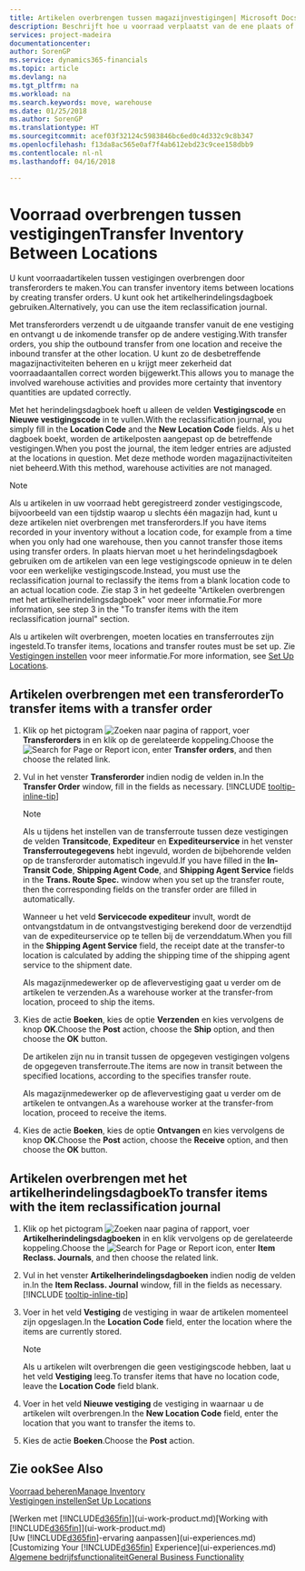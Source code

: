 ```yaml
---
title: Artikelen overbrengen tussen magazijnvestigingen| Microsoft Docs
description: Beschrijft hoe u voorraad verplaatst van de ene plaats of magazijn naar een andere, met het herindelingsdagboek of met transferorders.
services: project-madeira
documentationcenter: 
author: SorenGP
ms.service: dynamics365-financials
ms.topic: article
ms.devlang: na
ms.tgt_pltfrm: na
ms.workload: na
ms.search.keywords: move, warehouse
ms.date: 01/25/2018
ms.author: SorenGP
ms.translationtype: HT
ms.sourcegitcommit: acef03f32124c5983846bc6ed0c4d332c9c8b347
ms.openlocfilehash: f13da8ac565e0af7f4ab612ebd23c9cee158dbb9
ms.contentlocale: nl-nl
ms.lasthandoff: 04/16/2018

---
```

# <a name="transfer-inventory-between-locations"></a><span data-ttu-id="a6a56-103">Voorraad overbrengen tussen vestigingen</span><span class="sxs-lookup"><span data-stu-id="a6a56-103">Transfer Inventory Between Locations</span></span>
<span data-ttu-id="a6a56-104">U kunt voorraadartikelen tussen vestigingen overbrengen door transferorders te maken.</span><span class="sxs-lookup"><span data-stu-id="a6a56-104">You can transfer inventory items between locations by creating transfer orders.</span></span> <span data-ttu-id="a6a56-105">U kunt ook het artikelherindelingsdagboek gebruiken.</span><span class="sxs-lookup"><span data-stu-id="a6a56-105">Alternatively, you can use the item reclassification journal.</span></span>

<span data-ttu-id="a6a56-106">Met transferorders verzendt u de uitgaande transfer vanuit de ene vestiging en ontvangt u de inkomende transfer op de andere vestiging.</span><span class="sxs-lookup"><span data-stu-id="a6a56-106">With transfer orders, you ship the outbound transfer from one location and receive the inbound transfer at the other location.</span></span> <span data-ttu-id="a6a56-107">U kunt zo de desbetreffende magazijnactiviteiten beheren en u krijgt meer zekerheid dat voorraadaantallen correct worden bijgewerkt.</span><span class="sxs-lookup"><span data-stu-id="a6a56-107">This allows you to manage the involved warehouse activities and provides more certainty that inventory quantities are updated correctly.</span></span>

<span data-ttu-id="a6a56-108">Met het herindelingsdagboek hoeft u alleen de velden **Vestigingscode** en **Nieuwe vestigingscode** in te vullen.</span><span class="sxs-lookup"><span data-stu-id="a6a56-108">With the reclassification journal, you simply fill in the **Location Code** and the **New Location Code** fields.</span></span> <span data-ttu-id="a6a56-109">Als u het dagboek boekt, worden de artikelposten aangepast op de betreffende vestigingen.</span><span class="sxs-lookup"><span data-stu-id="a6a56-109">When you post the journal, the item ledger entries are adjusted at the locations in question.</span></span> <span data-ttu-id="a6a56-110">Met deze methode worden magazijnactiviteiten niet beheerd.</span><span class="sxs-lookup"><span data-stu-id="a6a56-110">With this method, warehouse activities are not managed.</span></span>

> [!NOTE]  
>   <span data-ttu-id="a6a56-111">Als u artikelen in uw voorraad hebt geregistreerd zonder vestigingscode, bijvoorbeeld van een tijdstip waarop u slechts één magazijn had, kunt u deze artikelen niet overbrengen met transferorders.</span><span class="sxs-lookup"><span data-stu-id="a6a56-111">If you have items recorded in your inventory without a location code, for example from a time when you only had one warehouse, then you cannot transfer those items using transfer orders.</span></span> <span data-ttu-id="a6a56-112">In plaats hiervan moet u het herindelingsdagboek gebruiken om de artikelen van een lege vestigingscode opnieuw in te delen voor een werkelijke vestigingscode.</span><span class="sxs-lookup"><span data-stu-id="a6a56-112">Instead, you must use the reclassification journal to reclassify the items from a blank location code to an actual location code.</span></span>  <span data-ttu-id="a6a56-113">Zie stap 3 in het gedeelte "Artikelen overbrengen met het artikelherindelingsdagboek" voor meer informatie.</span><span class="sxs-lookup"><span data-stu-id="a6a56-113">For more information, see step 3 in the "To transfer items with the item reclassification journal" section.</span></span>

<span data-ttu-id="a6a56-114">Als u artikelen wilt overbrengen, moeten locaties en transferroutes zijn ingesteld.</span><span class="sxs-lookup"><span data-stu-id="a6a56-114">To transfer items, locations and transfer routes must be set up.</span></span> <span data-ttu-id="a6a56-115">Zie [Vestigingen instellen](inventory-how-setup-locations.md) voor meer informatie.</span><span class="sxs-lookup"><span data-stu-id="a6a56-115">For more information, see [Set Up Locations](inventory-how-setup-locations.md).</span></span>

## <a name="to-transfer-items-with-a-transfer-order"></a><span data-ttu-id="a6a56-116">Artikelen overbrengen met een transferorder</span><span class="sxs-lookup"><span data-stu-id="a6a56-116">To transfer items with a transfer order</span></span>
1. <span data-ttu-id="a6a56-117">Klik op het pictogram ![Zoeken naar pagina of rapport](media/ui-search/search_small.png "pictogram Zoeken naar pagina of rapport"), voer **Transferorders** in en klik op de gerelateerde koppeling.</span><span class="sxs-lookup"><span data-stu-id="a6a56-117">Choose the ![Search for Page or Report](media/ui-search/search_small.png "Search for Page or Report icon") icon, enter **Transfer orders**, and then choose the related link.</span></span>
2. <span data-ttu-id="a6a56-118">Vul in het venster **Transferorder** indien nodig de velden in.</span><span class="sxs-lookup"><span data-stu-id="a6a56-118">In the **Transfer Order** window, fill in the fields as necessary.</span></span> [!INCLUDE [tooltip-inline-tip](includes/tooltip-inline-tip_md.md)]

    > [!NOTE]  
   >   <span data-ttu-id="a6a56-119">Als u tijdens het instellen van de transferroute tussen deze vestigingen de velden **Transitcode**, **Expediteur** en **Expediteurservice** in het venster **Transferroutegegevens** hebt ingevuld, worden de bijbehorende velden op de transferorder automatisch ingevuld.</span><span class="sxs-lookup"><span data-stu-id="a6a56-119">If you have filled in the **In-Transit Code**, **Shipping Agent Code**, and **Shipping Agent Service** fields in the **Trans. Route Spec.** window when you set up the transfer route, then the corresponding fields on the transfer order are filled in automatically.</span></span>

    <span data-ttu-id="a6a56-120">Wanneer u het veld **Servicecode expediteur** invult, wordt de ontvangstdatum in de ontvangstvestiging berekend door de verzendtijd van de expediteurservice op te tellen bij de verzenddatum.</span><span class="sxs-lookup"><span data-stu-id="a6a56-120">When you fill in the **Shipping Agent Service** field, the receipt date at the transfer-to location is calculated by adding the shipping time of the shipping agent service to the shipment date.</span></span>

    <span data-ttu-id="a6a56-121">Als magazijnmedewerker op de aflevervestiging gaat u verder om de artikelen te verzenden.</span><span class="sxs-lookup"><span data-stu-id="a6a56-121">As a warehouse worker at the transfer-from location, proceed to ship the items.</span></span>
3. <span data-ttu-id="a6a56-122">Kies de actie **Boeken**, kies de optie **Verzenden** en kies vervolgens de knop **OK**.</span><span class="sxs-lookup"><span data-stu-id="a6a56-122">Choose the **Post** action, choose the **Ship** option, and then choose the **OK** button.</span></span>

    <span data-ttu-id="a6a56-123">De artikelen zijn nu in transit tussen de opgegeven vestigingen volgens de opgegeven transferroute.</span><span class="sxs-lookup"><span data-stu-id="a6a56-123">The items are now in transit between the specified locations, according to the specifies transfer route.</span></span>

    <span data-ttu-id="a6a56-124">Als magazijnmedewerker op de aflevervestiging gaat u verder om de artikelen te ontvangen.</span><span class="sxs-lookup"><span data-stu-id="a6a56-124">As a warehouse worker at the transfer-from location, proceed to receive the items.</span></span>
4. <span data-ttu-id="a6a56-125">Kies de actie **Boeken**, kies de optie **Ontvangen** en kies vervolgens de knop **OK**.</span><span class="sxs-lookup"><span data-stu-id="a6a56-125">Choose the **Post** action, choose the **Receive** option, and then choose the **OK** button.</span></span>

## <a name="to-transfer-items-with-the-item-reclassification-journal"></a><span data-ttu-id="a6a56-126">Artikelen overbrengen met het artikelherindelingsdagboek</span><span class="sxs-lookup"><span data-stu-id="a6a56-126">To transfer items with the item reclassification journal</span></span>
1. <span data-ttu-id="a6a56-127">Klik op het pictogram ![Zoeken naar pagina of rapport](media/ui-search/search_small.png "pictogram Zoeken naar pagina of rapport"), voer **Artikelherindelingsdagboeken** in en klik vervolgens op de gerelateerde koppeling.</span><span class="sxs-lookup"><span data-stu-id="a6a56-127">Choose the ![Search for Page or Report](media/ui-search/search_small.png "Search for Page or Report icon") icon, enter **Item Reclass. Journals**, and then choose the related link.</span></span>
2. <span data-ttu-id="a6a56-128">Vul in het venster **Artikelherindelingsdagboeken** indien nodig de velden in.</span><span class="sxs-lookup"><span data-stu-id="a6a56-128">In the **Item Reclass. Journal** window, fill in the fields as necessary.</span></span> [!INCLUDE [tooltip-inline-tip](includes/tooltip-inline-tip_md.md)]
3. <span data-ttu-id="a6a56-129">Voer in het veld **Vestiging** de vestiging in waar de artikelen momenteel zijn opgeslagen.</span><span class="sxs-lookup"><span data-stu-id="a6a56-129">In the **Location Code** field, enter the location where the items are currently stored.</span></span>

    > [!NOTE]  
   >   <span data-ttu-id="a6a56-130">Als u artikelen wilt overbrengen die geen vestigingscode hebben, laat u het veld **Vestiging** leeg.</span><span class="sxs-lookup"><span data-stu-id="a6a56-130">To transfer items that have no location code, leave the **Location Code** field blank.</span></span>
4. <span data-ttu-id="a6a56-131">Voer in het veld **Nieuwe vestiging** de vestiging in waarnaar u de artikelen wilt overbrengen.</span><span class="sxs-lookup"><span data-stu-id="a6a56-131">In the **New Location Code** field, enter the location that you want to transfer the items to.</span></span>
5. <span data-ttu-id="a6a56-132">Kies de actie **Boeken**.</span><span class="sxs-lookup"><span data-stu-id="a6a56-132">Choose the **Post** action.</span></span>

## <a name="see-also"></a><span data-ttu-id="a6a56-133">Zie ook</span><span class="sxs-lookup"><span data-stu-id="a6a56-133">See Also</span></span>
[<span data-ttu-id="a6a56-134">Voorraad beheren</span><span class="sxs-lookup"><span data-stu-id="a6a56-134">Manage Inventory</span></span>](inventory-manage-inventory.md)  
[<span data-ttu-id="a6a56-135">Vestigingen instellen</span><span class="sxs-lookup"><span data-stu-id="a6a56-135">Set Up Locations</span></span>](inventory-how-setup-locations.md)  

<span data-ttu-id="a6a56-136">[Werken met [!INCLUDE[d365fin](includes/d365fin_md.md)]](ui-work-product.md)</span><span class="sxs-lookup"><span data-stu-id="a6a56-136">[Working with [!INCLUDE[d365fin](includes/d365fin_md.md)]](ui-work-product.md)</span></span>  
<span data-ttu-id="a6a56-137">[Uw [!INCLUDE[d365fin](includes/d365fin_md.md)]-ervaring aanpassen](ui-experiences.md)</span><span class="sxs-lookup"><span data-stu-id="a6a56-137">[Customizing Your [!INCLUDE[d365fin](includes/d365fin_md.md)] Experience](ui-experiences.md)</span></span>  
[<span data-ttu-id="a6a56-138">Algemene bedrijfsfunctionaliteit</span><span class="sxs-lookup"><span data-stu-id="a6a56-138">General Business Functionality</span></span>](ui-across-business-areas.md)

